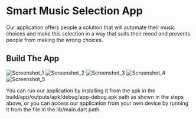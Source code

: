 # Smart Music Selection App

Our application offers people a solution that will automate their music choices and make this selection in a way that suits their mood and prevents people from making the wrong choices.

## Build The App

![Screenshot_1](https://user-images.githubusercontent.com/46077038/228569210-a6b46d7a-bb8e-4126-9bbe-1ba712d1c134.png)
![Screenshot_2](https://user-images.githubusercontent.com/46077038/228569224-b5435fd9-c884-4f56-a933-9fbe4e577da9.png)
![Screenshot_3](https://user-images.githubusercontent.com/46077038/228569241-e252462d-eaca-4a00-9c2e-5c09597549b0.png)
![Screenshot_4](https://user-images.githubusercontent.com/46077038/228569279-bb03101f-6f02-4d22-b26d-20743d37c8fe.png)
![Screenshot_5](https://user-images.githubusercontent.com/46077038/228569314-2a14d9dd-49d6-475b-bca2-601d358fcbea.png)

You can run our application by installing it from the apk in the build/app/outputs/apk/debug/app-debug.apk path as shown in the steps above, or you can access our application from your own device by running it from the file in the lib/main.dart path.
